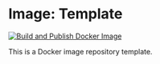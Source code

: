 # Image: Template

[![Build and Publish Docker Image](https://github.com/fr-platform/img-template/actions/workflows/docker-img.yml/badge.svg)](https://github.com/fr-platform/img-template/actions/workflows/docker-img.yml)

This is a Docker image repository template.
